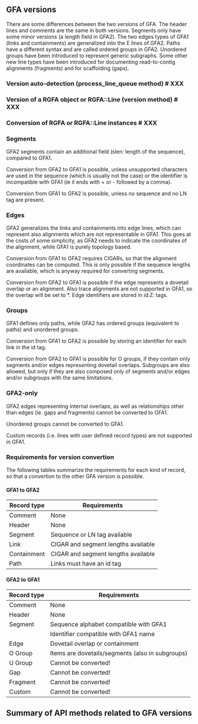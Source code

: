 ## GFA versions

There are some differences between the two versions of GFA.
The header lines and comments are the same in both versions.
Segments only have some minor versions (a length field in GFA2).
The two edges types of GFA1 (links and containments) are generalized into
the E lines of GFA2. Paths have a different syntax and are called ordered
groups in GFA2. Unordered groups have been introduced to represent
generic subgraphs. Some other new line types have been introduced for
documenting read-to-contig alignments (fragments) and for scaffolding (gaps).

### Version auto-detection (process_line_queue method) # XXX

### Version of a RGFA object or RGFA::Line (version method) # XXX

### Conversion of RGFA or RGFA::Line instances # XXX

### Segments

GFA2 segments contain an additional field (slen: length of the sequence),
compared to GFA1.

Conversion from GFA2 to GFA1 is possible, unless unsupported
characters are used in the sequence (which is usually not the case) or
the identifier is incompatible with GFA1 (ie it ends with + or - followed
by a comma).

Conversion from GFA1 to GFA2 is possible, unless no sequence
and no LN tag are present.

### Edges

GFA2 generalizes the links and containments into edge lines, which can
represent also alignments which are not representable in GFA1.
This goes at the costs of some simplicity, as GFA2 needs to indicate
the coordinates of the alignment, while GFA1 is purely topology based.

Conversion from GFA1 to GFA2 requires CIGARs, so that the alignment coordinates
can be computed. This is only possible if the sequence lengths are available,
which is anyway required for converting segments.

Conversion from GFA2 to GFA1 is possible if the edge represents
a dovetail overlap or an alignment. Also trace alignments are not supported
in GFA1, so the overlap will be set to *. Edge identifiers are stored
in id:Z: tags.

### Groups

GFA1 defines only paths, while GFA2 has ordered groups (equivalent to paths)
and unordered groups.

Conversion from GFA1 to GFA2 is possible by storing
an identifier for each link in the id tag.

Conversion from GFA2 to GFA1 is possible for O groups, if they contain
only segments and/or edges representing dovetail overlaps. Subgroups
are also allowed, but only if they are also composed only of segments
and/or edges and/or subgroups with the same limitations.

### GFA2-only

GFA2 edges representing internal overlaps, as well as relationships
other than edges (ie. gaps and fragments) cannot be converted to GFA1.

Unordered groups cannot be converted to GFA1.

Custom records (i.e. lines with user defined record types)
are not supported in GFA1.

### Requirements for version convertion

The following tables summarize the requirements for each kind of record,
so that a convertion to the other GFA version is possible.

#### GFA1 to GFA2

| Record type | Requirements                                     |
|-------------|--------------------------------------------------|
| Comment     | None                                             |
| Header      | None                                             |
| Segment     | Sequence or LN tag available                     |
| Link        | CIGAR and segment lengths available              |
| Containment | CIGAR and segment lengths available              |
| Path        | Links must have an id tag                        |

#### GFA2 to GFA1

| Record type | Requirements                                     |
|-------------|--------------------------------------------------|
| Comment     | None                                             |
| Header      | None                                             |
| Segment     | Sequence alphabet compatible with GFA1           |
|             | Identifier compatible with GFA1 name             |
| Edge        | Dovetail overlap or containment                  |
| O Group     | Items are dovetails/segments (also in subgroups) |
| U Group     | Cannot be converted!                             |
| Gap         | Cannot be converted!                             |
| Fragment    | Cannot be converted!                             |
| Custom      | Cannot be converted!                             |

## Summary of API methods related to GFA versions

